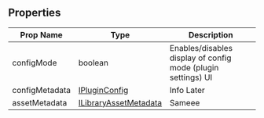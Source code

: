 ## Properties

| Prop Name | Type | Description |
| --------------------- | ------ | ------------------- |
| configMode | boolean | Enables/disables display of config mode (plugin settings) UI |
| configMetadata | [IPluginConfig](/Documentation/Interfaces/IPluginConfig.md) | Info Later |
| assetMetadata | [ILibraryAssetMetadata](/Documentation/Interfaces/ILibraryAssetMetadata.md) | Sameee |
